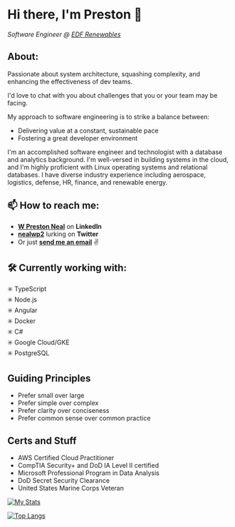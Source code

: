 # Hi there, I'm Preston 👋

<!--
**nealwp/nealwp** is a ✨ _special_ ✨ repository because its `README.md` (this file) appears on your GitHub profile.

Here are some ideas to get you started:

- 🔭 I’m currently working on ...
- 🌱 I’m currently learning ...
- 👯 I’m looking to collaborate on ...
- 🤔 I’m looking for help with ...
- 💬 Ask me about ...
- ⚡ Fun fact: ...
-->
*Software Engineer @ [EDF Renewables](https://www.edf-re.com/)*

## About:

Passionate about system architecture, squashing complexity, and enhancing the effectiveness of dev teams.

I'd love to chat with you about challenges that you or your team may be facing. 

My approach to software engineering is to strike a balance between:

- Delivering value at a constant, sustainable pace
- Fostering a great developer environment 

I'm an accomplished software engineer and technologist with a database and analytics background. I'm well-versed in building systems in the cloud, and I'm highly proficient with Linux operating systems and relational databases. I have diverse industry experience including aerospace, logistics, defense, HR, finance, and renewable energy. 

## 📫 How to reach me:
- [**W Preston Neal**](https://www.linkedin.com/in/nealwp2/) on **LinkedIn**
- [**nealwp2**](https://twitter.com/nealwp2) lurking on **Twitter** 
- Or just [**send me an email**](mailto:wprestonneal@outlook.com) :v:

## 🛠️ Currently working with:
:eight_spoked_asterisk: TypeScript</br>
:eight_spoked_asterisk: Node.js</br>
:eight_spoked_asterisk: Angular</br>
:eight_spoked_asterisk: Docker</br>
:eight_spoked_asterisk: C#</br>
:eight_spoked_asterisk: Google Cloud/GKE</br>
:eight_spoked_asterisk: PostgreSQL</br>

## Guiding Principles

- Prefer small over large
- Prefer simple over complex
- Prefer clarity over conciseness
- Prefer common sense over common practice

## Certs and Stuff
- AWS Certified Cloud Practitioner
- CompTIA Security+ and DoD IA Level II certified
- Microsoft Professional Program in Data Analysis
- DoD Secret Security Clearance
- United States Marine Corps Veteran

[![My Stats](https://github-readme-stats.vercel.app/api?username=nealwp&show_icons=true&theme=algolia)](https://github.com/nealwp/github-readme-stats)

[![Top Langs](https://github-readme-stats.vercel.app/api/top-langs/?username=nealwp&layout=donut-vertical&theme=algolia)](https://github.com/nealwp/github-readme-stats)
